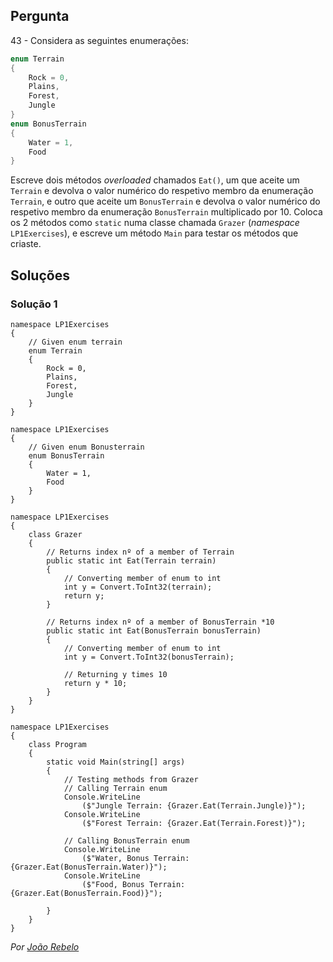 ## Pergunta

43 - Considera as seguintes enumerações:

```cs
enum Terrain
{
    Rock = 0,
    Plains,
    Forest,
    Jungle
}
enum BonusTerrain
{
    Water = 1,
    Food
}
```

Escreve dois métodos _overloaded_ chamados `Eat()`, um que aceite um `Terrain`
e devolva o valor numérico do respetivo membro da enumeração `Terrain`, e outro
que aceite um `BonusTerrain` e devolva o valor numérico do respetivo membro da
enumeração `BonusTerrain` multiplicado por 10. Coloca os 2 métodos como
`static` numa classe chamada `Grazer` (_namespace_ `LP1Exercises`), e escreve
um método `Main` para testar os métodos que criaste.

## Soluções

### Solução 1

```CSharp
namespace LP1Exercises
{
    // Given enum terrain
    enum Terrain
    {
        Rock = 0,
        Plains,
        Forest,
        Jungle
    }
}
```

```CSharp
namespace LP1Exercises
{
    // Given enum Bonusterrain
    enum BonusTerrain
    {
        Water = 1,
        Food
    }
}
```

```CSharp
namespace LP1Exercises
{
    class Grazer
    {
        // Returns index nº of a member of Terrain
        public static int Eat(Terrain terrain)
        {
            // Converting member of enum to int
            int y = Convert.ToInt32(terrain);
            return y;
        }

        // Returns index nº of a member of BonusTerrain *10 
        public static int Eat(BonusTerrain bonusTerrain)
        {
            // Converting member of enum to int
            int y = Convert.ToInt32(bonusTerrain);

            // Returning y times 10
            return y * 10;
        }
    }
}
```

```CSharp
namespace LP1Exercises
{
    class Program
    {
        static void Main(string[] args)
        {
            // Testing methods from Grazer
            // Calling Terrain enum
            Console.WriteLine
                ($"Jungle Terrain: {Grazer.Eat(Terrain.Jungle)}");
            Console.WriteLine
                ($"Forest Terrain: {Grazer.Eat(Terrain.Forest)}");

            // Calling BonusTerrain enum
            Console.WriteLine
                ($"Water, Bonus Terrain: {Grazer.Eat(BonusTerrain.Water)}");
            Console.WriteLine
                ($"Food, Bonus Terrain: {Grazer.Eat(BonusTerrain.Food)}");

        }
    }
}
```

*Por [João Rebelo](https://github.com/JBernardoRebelo)*